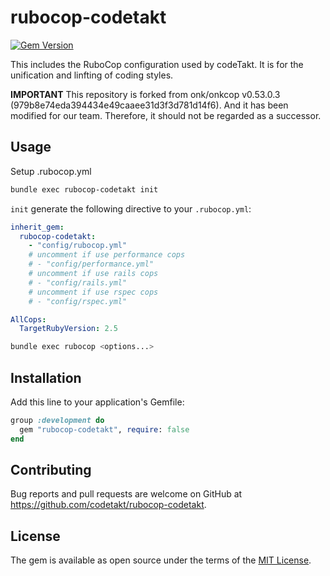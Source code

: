 # rubocop-codetakt

[![Gem Version](https://badge.fury.io/rb/rubocop-codetakt.svg)](https://badge.fury.io/rb/rubocop-codetakt)

This includes the RuboCop configuration used by codeTakt. It is for the unification and linfting of coding styles.

**IMPORTANT** This repository is forked from onk/onkcop v0.53.0.3 (979b8e74eda394434e49caaee31d3f3d781d14f6). And it has been modified for our team. Therefore, it should not be regarded as a successor.

## Usage

Setup .rubocop.yml

```sh
bundle exec rubocop-codetakt init
```

`init` generate the following directive to your `.rubocop.yml`:

```yaml
inherit_gem:
  rubocop-codetakt:
    - "config/rubocop.yml"
    # uncomment if use performance cops
    # - "config/performance.yml"
    # uncomment if use rails cops
    # - "config/rails.yml"
    # uncomment if use rspec cops
    # - "config/rspec.yml"

AllCops:
  TargetRubyVersion: 2.5
```

```sh
bundle exec rubocop <options...>
```

## Installation

Add this line to your application's Gemfile:

```ruby
group :development do
  gem "rubocop-codetakt", require: false
end
```

## Contributing

Bug reports and pull requests are welcome on GitHub at https://github.com/codetakt/rubocop-codetakt.


## License

The gem is available as open source under the terms of the [MIT License](http://opensource.org/licenses/MIT).
